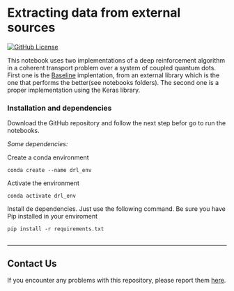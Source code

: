 # Extracting data from external sources
[![GitHub License](https://img.shields.io/github/license/jupyter-guide/ten-rules-jupyter.svg)](https://github.com/sbl-sdsc/mmtf-spark/blob/master/LICENSE)

This notebook uses two implementations of a deep reinforcement algorithm in a coherent transport problem over a system of coupled quantum dots.
First one is the [Baseline](https://github.com/hill-a/stable-baselines) implentation, from an external library which is the one that performs the better(see notebooks folders). The second one is a proper implementation using the Keras library.

### Installation and dependencies

Download the GitHub repository and follow the next step befor go to run the notebooks. 

*Some dependencies:* 

Create a conda environment 

```conda create --name drl_env```

Activate the environment

```conda activate drl_env```

Install de dependencies. Just use the following command. Be sure you have Pip installed in your enviroment

```pip install -r requirements.txt```

## 

---

## Contact Us
If you encounter any problems with this repository, please report them [here](https://github.com/kruedae/DRL_in_QuantumTransport.git/issues).
